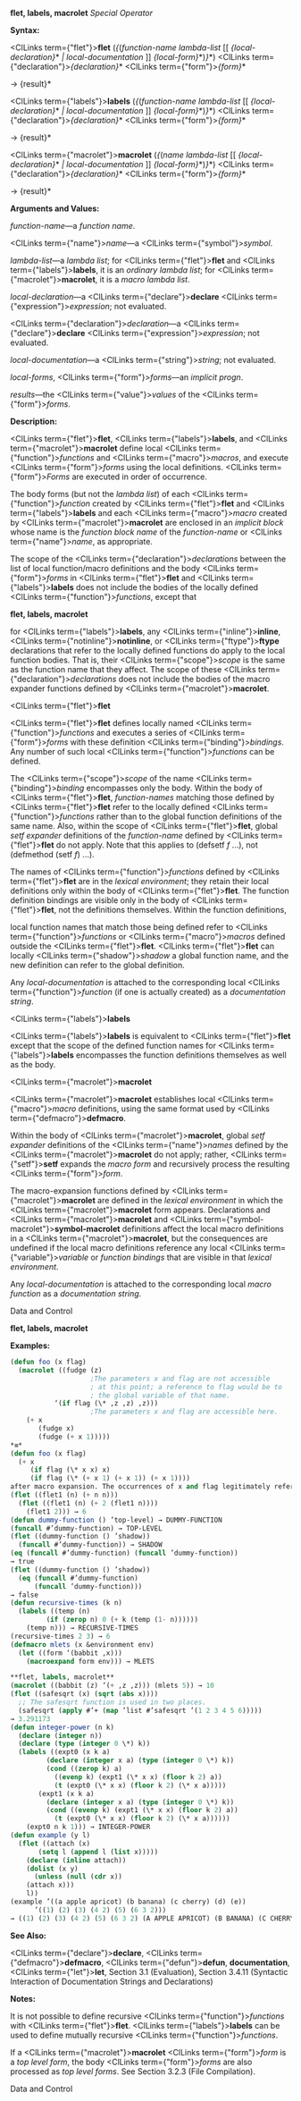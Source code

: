 **flet, labels, macrolet** *Special Operator* 



**Syntax:** 



<ClLinks  term={"flet"}><b>flet</b></ClLinks> (*\{*(*function-name lambda-list* [[ *\{local-declaration\}*\* *| local-documentation* ]] *\{local-form\}*\*)*\}*\*) <ClLinks  term={"declaration"}><i>\{declaration\}</i></ClLinks>\* <ClLinks  term={"form"}><i>\{form\}</i></ClLinks>\* 



→ \{result\}\* 



<ClLinks  term={"labels"}><b>labels</b></ClLinks> (*\{*(*function-name lambda-list* [[ *\{local-declaration\}*\* *| local-documentation* ]] *\{local-form\}*\*)*\}*\*) <ClLinks  term={"declaration"}><i>\{declaration\}</i></ClLinks>\* <ClLinks  term={"form"}><i>\{form\}</i></ClLinks>\* 



→ \{result\}\* 



<ClLinks  term={"macrolet"}><b>macrolet</b></ClLinks> (*\{*(*name lambda-list* [[ *\{local-declaration\}*\* *| local-documentation* ]] *\{local-form\}*\*)*\}*\*) <ClLinks  term={"declaration"}><i>\{declaration\}</i></ClLinks>\* <ClLinks  term={"form"}><i>\{form\}</i></ClLinks>\* 



→ \{result\}\* 



**Arguments and Values:** 



*function-name*—a *function name*. 



<ClLinks  term={"name"}><i>name</i></ClLinks>—a <ClLinks  term={"symbol"}><i>symbol</i></ClLinks>. 



*lambda-list*—a *lambda list*; for <ClLinks  term={"flet"}><b>flet</b></ClLinks> and <ClLinks  term={"labels"}><b>labels</b></ClLinks>, it is an *ordinary lambda list*; for <ClLinks  term={"macrolet"}><b>macrolet</b></ClLinks>, it is a *macro lambda list*. 



*local-declaration*—a <ClLinks  term={"declare"}><b>declare</b></ClLinks> <ClLinks  term={"expression"}><i>expression</i></ClLinks>; not evaluated. 



<ClLinks  term={"declaration"}><i>declaration</i></ClLinks>—a <ClLinks  term={"declare"}><b>declare</b></ClLinks> <ClLinks  term={"expression"}><i>expression</i></ClLinks>; not evaluated. 



*local-documentation*—a <ClLinks  term={"string"}><i>string</i></ClLinks>; not evaluated. 



*local-forms*, <ClLinks  term={"form"}><i>forms</i></ClLinks>—an *implicit progn*. 



*results*—the <ClLinks  term={"value"}><i>values</i></ClLinks> of the <ClLinks  term={"form"}><i>forms</i></ClLinks>. 



**Description:** 



<ClLinks  term={"flet"}><b>flet</b></ClLinks>, <ClLinks  term={"labels"}><b>labels</b></ClLinks>, and <ClLinks  term={"macrolet"}><b>macrolet</b></ClLinks> define local <ClLinks  term={"function"}><i>functions</i></ClLinks> and <ClLinks  term={"macro"}><i>macros</i></ClLinks>, and execute <ClLinks  term={"form"}><i>forms</i></ClLinks> using the local definitions. <ClLinks  term={"form"}><i>Forms</i></ClLinks> are executed in order of occurrence. 



The body forms (but not the *lambda list*) of each <ClLinks  term={"function"}><i>function</i></ClLinks> created by <ClLinks  term={"flet"}><b>flet</b></ClLinks> and <ClLinks  term={"labels"}><b>labels</b></ClLinks> and each <ClLinks  term={"macro"}><i>macro</i></ClLinks> created by <ClLinks  term={"macrolet"}><b>macrolet</b></ClLinks> are enclosed in an *implicit block* whose name is the *function block name* of the *function-name* or <ClLinks  term={"name"}><i>name</i></ClLinks>, as appropriate. 



The scope of the <ClLinks  term={"declaration"}><i>declarations</i></ClLinks> between the list of local function/macro definitions and the body <ClLinks  term={"form"}><i>forms</i></ClLinks> in <ClLinks  term={"flet"}><b>flet</b></ClLinks> and <ClLinks  term={"labels"}><b>labels</b></ClLinks> does not include the bodies of the locally defined <ClLinks  term={"function"}><i>functions</i></ClLinks>, except that 















**flet, labels, macrolet** 



for <ClLinks  term={"labels"}><b>labels</b></ClLinks>, any <ClLinks  term={"inline"}><b>inline</b></ClLinks>, <ClLinks  term={"notinline"}><b>notinline</b></ClLinks>, or <ClLinks  term={"ftype"}><b>ftype</b></ClLinks> declarations that refer to the locally defined functions do apply to the local function bodies. That is, their <ClLinks  term={"scope"}><i>scope</i></ClLinks> is the same as the function name that they affect. The scope of these <ClLinks  term={"declaration"}><i>declarations</i></ClLinks> does not include the bodies of the macro expander functions defined by <ClLinks  term={"macrolet"}><b>macrolet</b></ClLinks>. 



<ClLinks  term={"flet"}><b>flet</b></ClLinks> 



<ClLinks  term={"flet"}><b>flet</b></ClLinks> defines locally named <ClLinks  term={"function"}><i>functions</i></ClLinks> and executes a series of <ClLinks  term={"form"}><i>forms</i></ClLinks> with these definition <ClLinks  term={"binding"}><i>bindings</i></ClLinks>. Any number of such local <ClLinks  term={"function"}><i>functions</i></ClLinks> can be defined. 



The <ClLinks  term={"scope"}><i>scope</i></ClLinks> of the name <ClLinks  term={"binding"}><i>binding</i></ClLinks> encompasses only the body. Within the body of <ClLinks  term={"flet"}><b>flet</b></ClLinks>, *function-names* matching those defined by <ClLinks  term={"flet"}><b>flet</b></ClLinks> refer to the locally defined <ClLinks  term={"function"}><i>functions</i></ClLinks> rather than to the global function definitions of the same name. Also, within the scope of <ClLinks  term={"flet"}><b>flet</b></ClLinks>, global *setf expander* definitions of the *function-name* defined by <ClLinks  term={"flet"}><b>flet</b></ClLinks> do not apply. Note that this applies to (defsetf *f* ...), not (defmethod (setf *f*) ...). 



The names of <ClLinks  term={"function"}><i>functions</i></ClLinks> defined by <ClLinks  term={"flet"}><b>flet</b></ClLinks> are in the *lexical environment*; they retain their local definitions only within the body of <ClLinks  term={"flet"}><b>flet</b></ClLinks>. The function definition bindings are visible only in the body of <ClLinks  term={"flet"}><b>flet</b></ClLinks>, not the definitions themselves. Within the function definitions, 



local function names that match those being defined refer to <ClLinks  term={"function"}><i>functions</i></ClLinks> or <ClLinks  term={"macro"}><i>macros</i></ClLinks> defined outside the <ClLinks  term={"flet"}><b>flet</b></ClLinks>. <ClLinks  term={"flet"}><b>flet</b></ClLinks> can locally <ClLinks  term={"shadow"}><i>shadow</i></ClLinks> a global function name, and the new definition can refer to the global definition. 



Any *local-documentation* is attached to the corresponding local <ClLinks  term={"function"}><i>function</i></ClLinks> (if one is actually created) as a *documentation string*. 



<ClLinks  term={"labels"}><b>labels</b></ClLinks> 



<ClLinks  term={"labels"}><b>labels</b></ClLinks> is equivalent to <ClLinks  term={"flet"}><b>flet</b></ClLinks> except that the scope of the defined function names for <ClLinks  term={"labels"}><b>labels</b></ClLinks> encompasses the function definitions themselves as well as the body. 



<ClLinks  term={"macrolet"}><b>macrolet</b></ClLinks> 



<ClLinks  term={"macrolet"}><b>macrolet</b></ClLinks> establishes local <ClLinks  term={"macro"}><i>macro</i></ClLinks> definitions, using the same format used by <ClLinks  term={"defmacro"}><b>defmacro</b></ClLinks>. 



Within the body of <ClLinks  term={"macrolet"}><b>macrolet</b></ClLinks>, global *setf expander* definitions of the <ClLinks  term={"name"}><i>names</i></ClLinks> defined by the <ClLinks  term={"macrolet"}><b>macrolet</b></ClLinks> do not apply; rather, <ClLinks  term={"setf"}><b>setf</b></ClLinks> expands the *macro form* and recursively process the resulting <ClLinks  term={"form"}><i>form</i></ClLinks>. 



The macro-expansion functions defined by <ClLinks  term={"macrolet"}><b>macrolet</b></ClLinks> are defined in the *lexical environment* in which the <ClLinks  term={"macrolet"}><b>macrolet</b></ClLinks> form appears. Declarations and <ClLinks  term={"macrolet"}><b>macrolet</b></ClLinks> and <ClLinks  term={"symbol-macrolet"}><b>symbol-macrolet</b></ClLinks> definitions affect the local macro definitions in a <ClLinks  term={"macrolet"}><b>macrolet</b></ClLinks>, but the consequences are undefined if the local macro definitions reference any local <ClLinks  term={"variable"}><i>variable</i></ClLinks> or *function bindings* that are visible in that *lexical environment*. 



Any *local-documentation* is attached to the corresponding local *macro function* as a *documentation string*. 



Data and Control 











**flet, labels, macrolet** 



**Examples:**
```lisp
(defun foo (x flag) 
  (macrolet ((fudge (z) 
					;The parameters x and flag are not accessible 
					; at this point; a reference to flag would be to 
					; the global variable of that name. 
	       ‘(if flag (\* ,z ,z) ,z))) 
					;The parameters x and flag are accessible here. 
    (+ x 
       (fudge x) 
       (fudge (+ x 1))))) 
*≡* 
(defun foo (x flag) 
  (+ x 
     (if flag (\* x x) x) 
     (if flag (\* (+ x 1) (+ x 1)) (+ x 1)))) 
after macro expansion. The occurrences of x and flag legitimately refer to the parameters of the function foo because those parameters are visible at the site of the macro call which produced the expansion. 
(flet ((flet1 (n) (+ n n))) 
  (flet ((flet1 (n) (+ 2 (flet1 n)))) 
    (flet1 2))) → 6 
(defun dummy-function () ’top-level) → DUMMY-FUNCTION 
(funcall #’dummy-function) → TOP-LEVEL 
(flet ((dummy-function () ’shadow)) 
  (funcall #’dummy-function)) → SHADOW 
(eq (funcall #’dummy-function) (funcall ’dummy-function)) 
→ true 
(flet ((dummy-function () ’shadow)) 
  (eq (funcall #’dummy-function) 
      (funcall ’dummy-function))) 
→ false 
(defun recursive-times (k n) 
  (labels ((temp (n) 
	     (if (zerop n) 0 (+ k (temp (1- n)))))) 
    (temp n))) → RECURSIVE-TIMES 
(recursive-times 2 3) → 6 
(defmacro mlets (x &environment env) 
  (let ((form ‘(babbit ,x))) 
    (macroexpand form env))) → MLETS 

**flet, labels, macrolet** 
(macrolet ((babbit (z) ‘(+ ,z ,z))) (mlets 5)) → 10 
(flet ((safesqrt (x) (sqrt (abs x)))) 
  ;; The safesqrt function is used in two places. 
  (safesqrt (apply #’+ (map ’list #’safesqrt ’(1 2 3 4 5 6))))) 
→ 3.291173 
(defun integer-power (n k) 
  (declare (integer n)) 
  (declare (type (integer 0 \*) k)) 
  (labels ((expt0 (x k a) 
	     (declare (integer x a) (type (integer 0 \*) k)) 
	     (cond ((zerop k) a) 
		   ((evenp k) (expt1 (\* x x) (floor k 2) a)) 
		   (t (expt0 (\* x x) (floor k 2) (\* x a))))) 
	   (expt1 (x k a) 
	     (declare (integer x a) (type (integer 0 \*) k)) 
	     (cond ((evenp k) (expt1 (\* x x) (floor k 2) a)) 
		   (t (expt0 (\* x x) (floor k 2) (\* x a)))))) 
    (expt0 n k 1))) → INTEGER-POWER 
(defun example (y l) 
  (flet ((attach (x) 
	   (setq l (append l (list x))))) 
    (declare (inline attach)) 
    (dolist (x y) 
      (unless (null (cdr x)) 
	(attach x))) 
    l)) 
(example ’((a apple apricot) (b banana) (c cherry) (d) (e)) 
	  ’((1) (2) (3) (4 2) (5) (6 3 2))) 
→ ((1) (2) (3) (4 2) (5) (6 3 2) (A APPLE APRICOT) (B BANANA) (C CHERRY)) 
```
**See Also:** 



<ClLinks  term={"declare"}><b>declare</b></ClLinks>, <ClLinks  term={"defmacro"}><b>defmacro</b></ClLinks>, <ClLinks  term={"defun"}><b>defun</b></ClLinks>, **documentation**, <ClLinks  term={"let"}><b>let</b></ClLinks>, Section 3.1 (Evaluation), Section 3.4.11 (Syntactic Interaction of Documentation Strings and Declarations) 



**Notes:** 



It is not possible to define recursive <ClLinks  term={"function"}><i>functions</i></ClLinks> with <ClLinks  term={"flet"}><b>flet</b></ClLinks>. <ClLinks  term={"labels"}><b>labels</b></ClLinks> can be used to define mutually recursive <ClLinks  term={"function"}><i>functions</i></ClLinks>. 



If a <ClLinks  term={"macrolet"}><b>macrolet</b></ClLinks> <ClLinks  term={"form"}><i>form</i></ClLinks> is a *top level form*, the body <ClLinks  term={"form"}><i>forms</i></ClLinks> are also processed as *top level forms*. See Section 3.2.3 (File Compilation). 



Data and Control 











